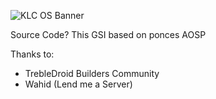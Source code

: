 ![KLC OS Banner](https://github.com/user-attachments/assets/eabf88ec-474a-4e63-99cf-20daafc52f77)

Source Code? This GSI based on ponces AOSP

Thanks to:
- TrebleDroid Builders Community
- Wahid (Lend me a Server)

